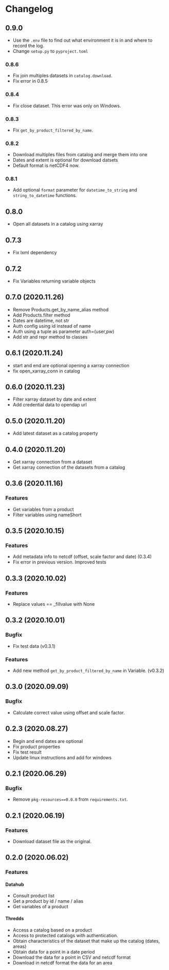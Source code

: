 # Changelog

## 0.9.0
- Use the `.env` file to find out what environment it is in and where to record the log.
- Change `setup.py` to `pyproject.toml`
### 0.8.6
- Fix join multiples datasets in `catalog.download`.
- Fix error in 0.8.5
### 0.8.4
- Fix close dataset. This error was only on Windows.
### 0.8.3
- Fix `get_by_product_filtered_by_name`.
  
### 0.8.2
- Download multiples files from catalog and merge them into one
- Dates and extent is optional for download datsets
- Default format is netCDF4 now.

### 0.8.1
- Add optional `format` parameter for `datetime_to_string` and `string_to_datetime` functions.
  
## 0.8.0
- Open all datasets in a catalog using xarray
## 0.7.3
- Fix lxml dependency
## 0.7.2
- Fix Variables returning variable objects

## 0.7.0 (2020.11.26)
- Remove Products.get_by_name_alias method
- Add Products.filter method
- Dates are datetime, not str
- Auth config using id instead of name
- Auth using a tuple as parameter auth=(user,pw)
- Add str and repr method to classes
  
## 0.6.1 (2020.11.24)
- start and end are optional opening a xarray connection
- fix open_xarray_conn in catalog

## 0.6.0 (2020.11.23)
- Filter xarray dataset by date and extent
- Add credential data to opendap url

## 0.5.0 (2020.11.20)
- Add latest dataset as a catalog property

## 0.4.0 (2020.11.20)
- Get xarray connection from a dataset
- Get xarray connection of the datasets from a catalog

## 0.3.6 (2020.11.16)
### Features
- Get variables from a product
- Filter variables using nameShort

## 0.3.5 (2020.10.15)
### Features
- Add metadata info to netcdf (offset, scale factor and date) (0.3.4)
- Fix error in previous version. Improved tests

## 0.3.3 (2020.10.02)
### Features
- Replace values == _fillvalue with None

## 0.3.2 (2020.10.01)
### Bugfix
- Fix test data (v0.3.1)

### Features
- Add new method `get_by_product_filtered_by_name` in Variable. (v0.3.2)


## 0.3.0 (2020.09.09)
### Bugfix
- Calculate correct value using offset and scale factor.

## 0.2.3 (2020.08.27)
- Begin and end dates are optional
- Fix product properties
- Fix test result
- Update linux instructions and add for windows
  
## 0.2.1 (2020.06.29)
### Bugfix
- Remove `pkg-resources==0.0.0` from `requirements.txt`.

## 0.2.1 (2020.06.19)
### Features
- Download dataset file as the original.

## 0.2.0 (2020.06.02)
### Features

#### Datahub
* Consult product list
* Get a product by id / name / alias
* Get variables of a product

#### Thredds
* Access a catalog based on a product
* Access to protected catalogs with authentication.
* Obtain characteristics of the dataset that make up the catalog (dates, areas)
* Obtain data for a point in a date period
* Download the data for a point in CSV and netcdf format
* Download in netcdf format the data for an area

